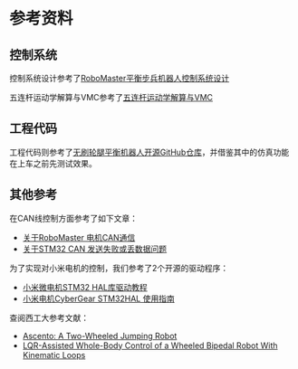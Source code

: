 # 参考资料
## 控制系统
控制系统设计参考了[RoboMaster平衡步兵机器人控制系统设计](https://zhuanlan.zhihu.com/p/563048952)

五连杆运动学解算与VMC参考了[五连杆运动学解算与VMC](https://zhuanlan.zhihu.com/p/613007726)

## 工程代码
工程代码则参考了[无刷轮腿平衡机器人开源GitHub仓库](https://github.com/Skythinker616/foc-wheel-legged-robot/tree/master)，并借鉴其中的仿真功能在上车之前先测试效果。

## 其他参考
在CAN线控制方面参考了如下文章：
- [关于RoboMaster 电机CAN通信](https://sourcelizi.github.io/201912/robomaster-motor-can/)
- [关于STM32 CAN 发送失败或丢数据问题](https://juejin.cn/post/7207973807776350263)


为了实现对小米电机的控制，我们参考了2个开源的驱动程序：
- [小米微电机STM32 HAL库驱动教程](https://blog.csdn.net/m0_53802226/article/details/132941275)
- [小米电机CyberGear STM32HAL 使用指南](https://blog.csdn.net/zdYukino/article/details/133505453)

查阅西工大参考文献：
- [Ascento: A Two-Wheeled Jumping Robot](https://ieeexplore.ieee.org/document/8793792)
- [LQR-Assisted Whole-Body Control of a Wheeled Bipedal Robot With Kinematic Loops](https://ieeexplore.ieee.org/document/9028180)